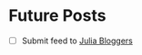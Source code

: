 # Future Posts

- [ ] Submit feed to [Julia Bloggers](https://www.juliabloggers.com/julia-bloggers-submit-feed/)
